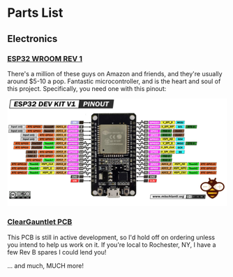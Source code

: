 # Parts List

## Electronics

### [ESP32 WROOM REV 1](https://www.amazon.com/s?k=esp32+wroom&crid=2D3L9E5GHCE1X&sprefix=esp32+wroom+%2Caps%2C247&ref=nb_sb_noss_2)

There's a million of these guys on Amazon and friends, and they're usually around $5-10 a pop. Fantastic microcontroller, and is the heart and soul of this project. Specifically, you need one with this pinout:

![pinout](/media/ESP32-DOIT-DEV-KIT-v1-pinout-mischianti.png)

### [ClearGauntlet PCB](https://github.com/ClearGauntlets/ClearGauntlet-PCB/)

This PCB is still in active development, so I'd hold off on ordering unless you intend to help us work on it. If you're local to Rochester, NY, I have a few Rev B spares I could lend you!

... and much, MUCH more!
